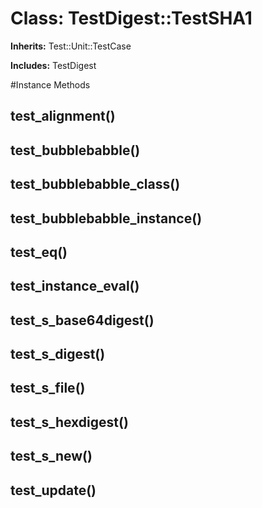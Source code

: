 # Class: TestDigest::TestSHA1
**Inherits:** Test::Unit::TestCase
    
**Includes:** TestDigest
  




#Instance Methods
## test_alignment() [](#method-i-test_alignment)

## test_bubblebabble() [](#method-i-test_bubblebabble)

## test_bubblebabble_class() [](#method-i-test_bubblebabble_class)

## test_bubblebabble_instance() [](#method-i-test_bubblebabble_instance)

## test_eq() [](#method-i-test_eq)

## test_instance_eval() [](#method-i-test_instance_eval)

## test_s_base64digest() [](#method-i-test_s_base64digest)

## test_s_digest() [](#method-i-test_s_digest)

## test_s_file() [](#method-i-test_s_file)

## test_s_hexdigest() [](#method-i-test_s_hexdigest)

## test_s_new() [](#method-i-test_s_new)

## test_update() [](#method-i-test_update)

